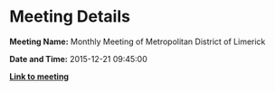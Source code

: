 # Meeting Details

**Meeting Name:** Monthly Meeting of Metropolitan District of Limerick

**Date and Time:** 2015-12-21 09:45:00

**<a href="https://www.limerick.ie/council/whats-on/monthly-meeting-metropolitan-district-limerick-24" target="_blank">Link to meeting</a>**

